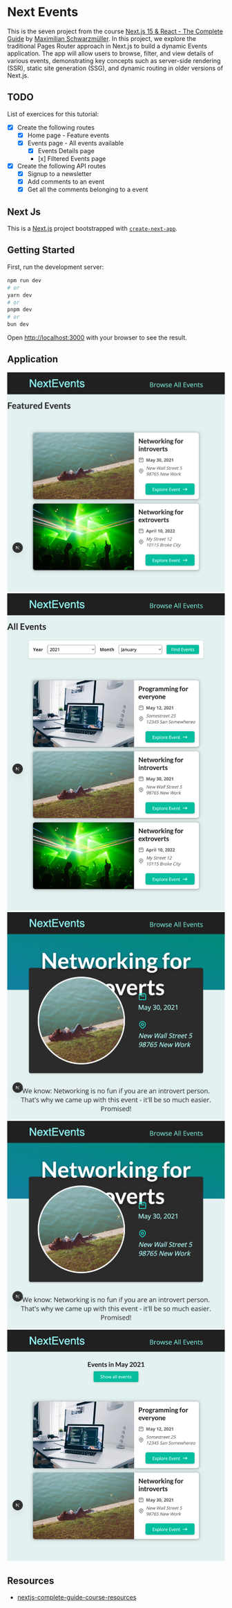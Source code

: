 # Next Events

This is the seven project from the course [Next.js 15 & React - The Complete Guide](https://www.udemy.com/course/nextjs-react-the-complete-guide) by [Maximilian Schwarzmüller](https://github.com/mschwarzmueller). In this project, we explore the traditional Pages Router approach in Next.js to build a dynamic Events application. The app will allow users to browse, filter, and view details of various events, demonstrating key concepts such as server-side rendering (SSR), static site generation (SSG), and dynamic routing in older versions of Next.js.

## TODO

List of exercices for this tutorial:

- [x] Create the following routes
  - [x] Home page - Feature events
  - [x] Events page - All events available
    - [x] Events Details page
    - [x] Filtered Events page
- [x] Create the following API routes
  - [x] Signup to a newsletter
  - [x] Add comments to an event
  - [X] Get all the comments belonging to a event

## Next Js

This is a [Next.js](https://nextjs.org) project bootstrapped with [`create-next-app`](https://nextjs.org/docs/app/api-reference/cli/create-next-app).

## Getting Started

First, run the development server:

```bash
npm run dev
# or
yarn dev
# or
pnpm dev
# or
bun dev
```

Open [http://localhost:3000](http://localhost:3000) with your browser to see the result.

## Application

![Home page](../images/next-events/home.png)
![Events page](../images/next-events/events.png)
![Event Details page](../images/next-events/event-details.png)
![Event Details page](../images/next-events/event-details.png)
![Filtered Events page](../images/next-events/filtered-events.png)

## Resources

- [nextjs-complete-guide-course-resources](https://github.com/mschwarzmueller/nextjs-complete-guide-course-resources)
